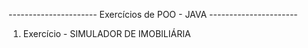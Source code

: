 ---------------------- Exercícios de POO - JAVA ----------------------

1. Exercício - SIMULADOR DE IMOBILIÁRIA
